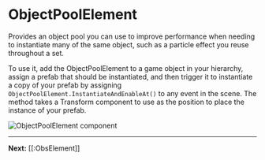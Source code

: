 # ObjectPoolElement

Provides an object pool you can use to improve performance when needing to instantiate many of the same object, such as a particle effect you reuse throughout a set.

To use it, add the ObjectPoolElement to a game object in your hierarchy, assign a prefab that should be instantiated, and then trigger it to instantiate a copy of your prefab by assigning `ObjectPoolElement.InstantiateAndEnableAt()` to any event in the scene. The method takes a Transform component to use as the position to place the instance of your prefab.

![ObjectPoolElement component](https://www.flipsidexr.com/files/docs/screenshots/object-pool-element.png)

---

**Next:** [[:ObsElement]]
